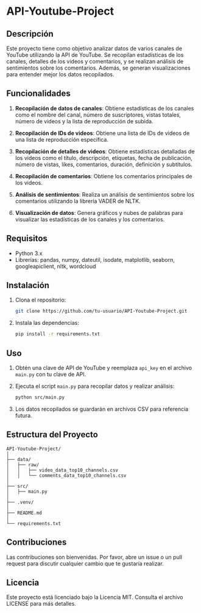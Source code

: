 # API-Youtube-Project

## Descripción

Este proyecto tiene como objetivo analizar datos de varios canales de YouTube utilizando la API de YouTube. Se recopilan estadísticas de los canales, detalles de los videos y comentarios, y se realizan análisis de sentimientos sobre los comentarios. Además, se generan visualizaciones para entender mejor los datos recopilados.

## Funcionalidades

1. **Recopilación de datos de canales**: Obtiene estadísticas de los canales como el nombre del canal, número de suscriptores, vistas totales, número de videos y la lista de reproducción de subida.

2. **Recopilación de IDs de videos**: Obtiene una lista de IDs de videos de una lista de reproducción específica.

3. **Recopilación de detalles de videos**: Obtiene estadísticas detalladas de los videos como el título, descripción, etiquetas, fecha de publicación, número de vistas, likes, comentarios, duración, definición y subtítulos.

4. **Recopilación de comentarios**: Obtiene los comentarios principales de los videos.

5. **Análisis de sentimientos**: Realiza un análisis de sentimientos sobre los comentarios utilizando la librería VADER de NLTK.

6. **Visualización de datos**: Genera gráficos y nubes de palabras para visualizar las estadísticas de los canales y los comentarios.

## Requisitos

- Python 3.x
- Librerías: pandas, numpy, dateutil, isodate, matplotlib, seaborn, googleapiclient, nltk, wordcloud

## Instalación

1. Clona el repositorio:
    ```bash
    git clone https://github.com/tu-usuario/API-Youtube-Project.git
    ```

2. Instala las dependencias:
    ```bash
    pip install -r requirements.txt
    ```

## Uso

1. Obtén una clave de API de YouTube y reemplaza `api_key` en el archivo `main.py` con tu clave de API.

2. Ejecuta el script `main.py` para recopilar datos y realizar análisis:
    ```bash
    python src/main.py
    ```

3. Los datos recopilados se guardarán en archivos CSV para referencia futura.

## Estructura del Proyecto

```
API-Youtube-Project/
│
├── data/
│   ├── raw/
│   │   ├── video_data_top10_channels.csv
│   │   └── comments_data_top10_channels.csv
│
├── src/
│   ├── main.py
│
├── .venv/
│
├── README.md
│
└── requirements.txt
```

## Contribuciones

Las contribuciones son bienvenidas. Por favor, abre un issue o un pull request para discutir cualquier cambio que te gustaría realizar.

## Licencia

Este proyecto está licenciado bajo la Licencia MIT. Consulta el archivo LICENSE para más detalles.

